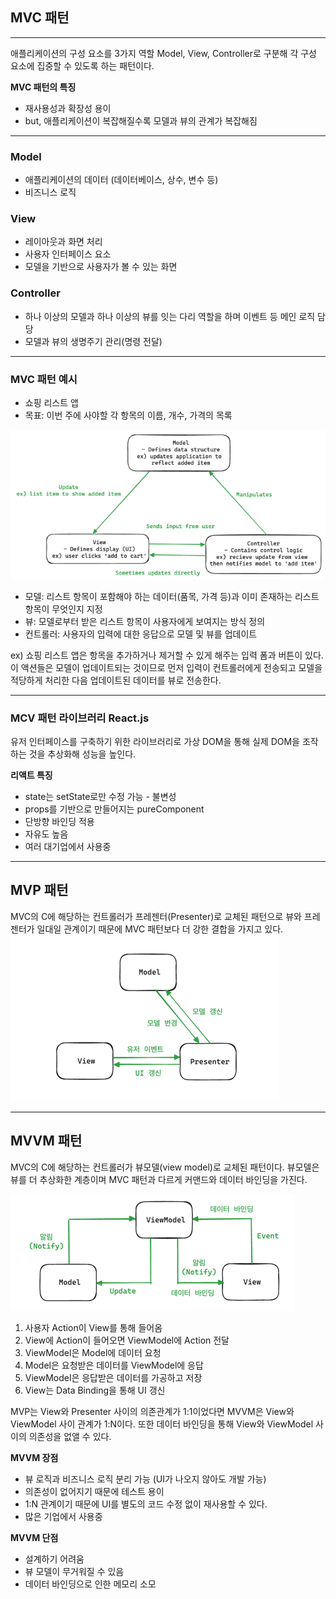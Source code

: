 ## MVC 패턴

---

애플리케이션의 구성 요소를 3가지 역할 Model, View, Controller로 구분해 각 구성 요소에 집중할 수 있도록 하는 패턴이다.

**MVC 패턴의 특징**
- 재사용성과 확장성 용이
- but, 애플리케이션이 복잡해질수록 모델과 뷰의 관계가 복잡해짐

---

### Model
- 애플리케이션의 데이터 (데이터베이스, 상수, 변수 등)
- 비즈니스 로직

### View
- 레이아웃과 화면 처리
- 사용자 인터페이스 요소
- 모델을 기반으로 사용자가 볼 수 있는 화면

### Controller
- 하나 이상의 모델과 하나 이상의 뷰를 잇는 다리 역할을 하며 이벤트 등 메인 로직 담당
- 모델과 뷰의 생명주기 관리(명령 전달)

---

### MVC 패턴 예시
- 쇼핑 리스트 앱
- 목표: 이번 주에 사야할 각 항목의 이름, 개수, 가격의 목록

![img_5.png](images/img_5.png)

- 모델: 리스트 항목이 포함해야 하는 데이터(품목, 가격 등)과 이미 존재하는 리스트 항목이 무엇인지 지정
- 뷰: 모델로부터 받은 리스트 항목이 사용자에게 보여지는 방식 정의
- 컨트롤러: 사용자의 입력에 대한 응답으로 모델 및 뷰를 업데이트

ex) 쇼핑 리스트 앱은 항목을 추가하거나 제거할 수 있게 해주는 입력 폼과 버튼이 있다. 이 액션들은 모델이 업데이트되는 것이므로 먼저 입력이 컨트롤러에게 전송되고 모델을 적당하게 처리한 다음 업데이트된 데이터를 뷰로 전송한다.

---

### MCV 패턴 라이브러리 React.js
유저 인터페이스를 구축하기 위한 라이브러리로 가상 DOM을 통해 실제 DOM을 조작하는 것을 추상화해 성능을 높인다.

**리액트 특징**

- state는 setState로만 수정 가능 - 불변성
- props를 기반으로 만들어지는 pureComponent
- 단방향 바인딩 적용
- 자유도 높음 
- 여러 대기업에서 사용중

---

## MVP 패턴
MVC의 C에 해당하는 컨트롤러가 프레젠터(Presenter)로 교체된 패턴으로 뷰와 프레젠터가 일대일 관계이기 때문에 MVC 패턴보다 더 강한 결합을 가지고 있다.
![img_6.png](images/img_6.png)

---

## MVVM 패턴
MVC의 C에 해당하는 컨트롤러가 뷰모델(view model)로 교체된 패턴이다. 뷰모델은 뷰를 더 추상화한 계층이며 MVC 패턴과 다르게 커맨드와 데이터 바인딩을 가진다.

![img_9.png](images/img_9.png)

1. 사용자 Action이 View를 통해 들어옴
2. View에 Action이 들어오면 ViewModel에 Action 전달
3. ViewModel은 Model에 데이터 요청
4. Model은 요청받은 데이터를 ViewModel에 응답
5. ViewModel은 응답받은 데이터를 가공하고 저장
6. View는 Data Binding을 통해 UI 갱신

MVP는 View와 Presenter 사이의 의존관계가 1:1이었다면 MVVM은 View와 ViewModel 사이 관계가 1:N이다. 또한 데이터 바인딩을 통해 View와 ViewModel 사이의 의존성을 없앨 수 있다.

**MVVM 장점**

- 뷰 로직과 비즈니스 로직 분리 가능 (UI가 나오지 않아도 개발 가능)
- 의존성이 없어지기 때문에 테스트 용이
- 1:N 관계이기 때문에 UI를 별도의 코드 수정 없이 재사용할 수 있다.
- 많은 기업에서 사용중

**MVVM 단점**

- 설계하기 어려움
- 뷰 모델이 무거워질 수 있음
- 데이터 바인딩으로 인한 메모리 소모
